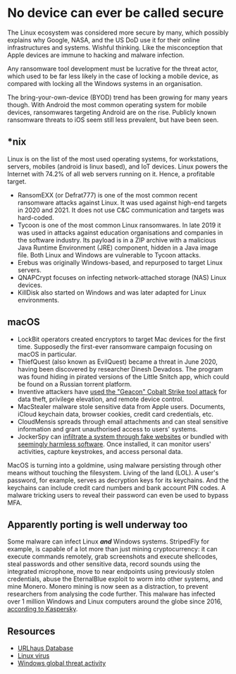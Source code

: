 # No device can ever be called secure

The Linux ecosystem was considered more secure by many, which possibly explains why Google, NASA, and the US DoD use it for their online infrastructures and systems. Wishful thinking. Like the misconception that Apple devices are immune to hacking and malware infection.

Any ransomware tool development must be lucrative for the threat actor, which used to be far less likely in the case of locking a mobile device, as compared with locking all the Windows systems in an organisation. 

The bring-your-own-device (BYOD) trend has been growing for many years though. With Android the most common operating system for mobile devices, ransomwares targeting Android are on the rise. Publicly known ransomware threats to iOS seem still less prevalent, but have been seen.

## *nix

Linux is on the list of the most used operating systems, for workstations, servers, mobiles (android is linux based), and IoT devices. Linux powers the Internet with 74.2% of all web servers running on it. Hence, a profitable target. 

* RansomEXX (or Defrat777) is one of the most common recent ransomware attacks against Linux. It was used against high-end targets in 2020 and 2021. It does not use C&C communication and targets was hard-coded.
* Tycoon is one of the most common Linux ransomwares. In late 2019 it was used in attacks against education organisations and companies in the software industry. Its payload is in a ZIP archive with a malicious Java Runtime Environment (JRE) component, hidden in a Java image file. Both Linux and Windows are vulnerable to Tycoon attacks.
* Erebus was originally Windows-based, and repurposed to target Linux servers. 
* QNAPCrypt focuses on infecting network-attached storage (NAS) Linux devices. 
* KillDisk also started on Windows and was later adapted for Linux environments.

## macOS

* LockBit operators created encryptors to target Mac devices for the first time. Supposedly the first-ever ransomware campaign focusing on macOS in particular.
* ThiefQuest (also known as EvilQuest) became a threat in June 2020, having been discovered by researcher Dinesh Devadoss. The program was found hiding in pirated versions of the Little Snitch app, which could be found on a Russian torrent platform.
* Inventive attackers have [used the "Geacon" Cobalt Strike tool attack](c2.md) for data theft, privilege elevation, and remote device control.
* MacStealer malware stole sensitive data from Apple users. Documents, iCloud keychain data, browser cookies, credit card credentials, etc.
* CloudMensis spreads through email attachments and can steal sensitive information and grant unauthorised access to users' systems. 
* JockerSpy can [infiltrate a system through fake websites](../mitre/drive-by.md) or bundled with [seemingly harmless software](../mitre/supply-chain.md). Once installed, it can monitor users' activities, capture keystrokes, and access personal data.

MacOS is turning into a goldmine, using malware persisting through other means without touching the filesystem. Living of the land (LOL). A user's password, for example, serves as decryption keys for its keychains. And the keychains can include credit card numbers and bank account PIN codes. A malware tricking users to reveal their password can even be used to  bypass MFA. 

## Apparently porting is well underway too

Some malware can infect Linux ***and*** Windows systems. StripedFly for example, is capable of a lot more than just mining cryptocurrency: it can execute commands remotely, grab screenshots and execute shellcodes, steal passwords and other sensitive data, record sounds using the integrated microphone, move to near endpoints using previously stolen credentials, abuse the EternalBlue exploit to worm into other systems, and mine Monero. Monero mining is now seen as a distraction, to prevent researchers from analysing the code further. This malware has infected over 1 million Windows and Linux computers around the globe since 2016, [according to Kaspersky](https://securelist.com/stripedfly-perennially-flying-under-the-radar/110903/).

## Resources

* [URLhaus Database](https://urlhaus.abuse.ch/browse/)
* [Linux virus](https://help.ubuntu.com/community/Linuxvirus)
* [Windows global threat activity](https://www.microsoft.com/en-us/wdsi/threats)

